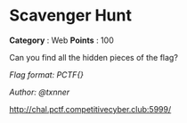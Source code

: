 # Scavenger Hunt

**Category** : Web
**Points** : 100

Can you find all the hidden pieces of the flag?

*Flag format: PCTF{}*

*Author: @txnner*

http://chal.pctf.competitivecyber.club:5999/



